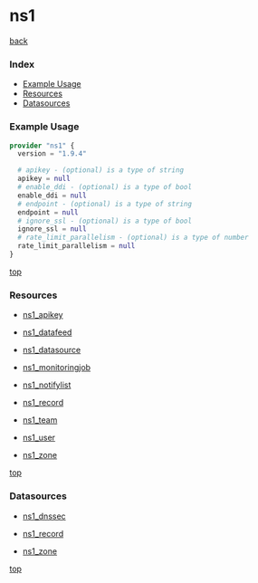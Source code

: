 # ns1

[back](../)

### Index

- [Example Usage](#example-usage)
- [Resources](#resources)
- [Datasources](#datasources)

### Example Usage

```terraform
provider "ns1" {
  version = "1.9.4"

  # apikey - (optional) is a type of string
  apikey = null
  # enable_ddi - (optional) is a type of bool
  enable_ddi = null
  # endpoint - (optional) is a type of string
  endpoint = null
  # ignore_ssl - (optional) is a type of bool
  ignore_ssl = null
  # rate_limit_parallelism - (optional) is a type of number
  rate_limit_parallelism = null
}
```

[top](#index)

### Resources


- [ns1_apikey](./r/ns1_apikey.md)

- [ns1_datafeed](./r/ns1_datafeed.md)

- [ns1_datasource](./r/ns1_datasource.md)

- [ns1_monitoringjob](./r/ns1_monitoringjob.md)

- [ns1_notifylist](./r/ns1_notifylist.md)

- [ns1_record](./r/ns1_record.md)

- [ns1_team](./r/ns1_team.md)

- [ns1_user](./r/ns1_user.md)

- [ns1_zone](./r/ns1_zone.md)


[top](#index)

### Datasources


- [ns1_dnssec](./d/ns1_dnssec.md)

- [ns1_record](./d/ns1_record.md)

- [ns1_zone](./d/ns1_zone.md)


[top](#index)